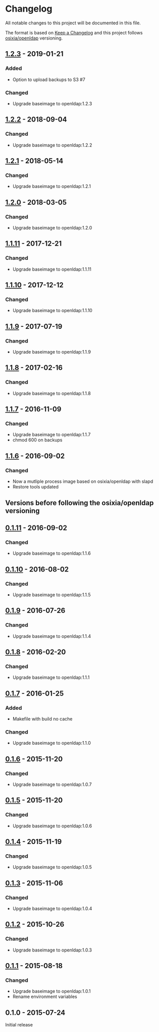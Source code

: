 # Changelog
All notable changes to this project will be documented in this file.

The format is based on [Keep a Changelog](http://keepachangelog.com/en/1.0.0/)
and this project follows [osixia/openldap](https://github.com/osixia/docker-openldap-backup) versioning.

## [1.2.3] - 2019-01-21
### Added
  - Option to upload backups to S3 #7

### Changed
  - Upgrade baseimage to openldap:1.2.3

## [1.2.2] - 2018-09-04
### Changed
  - Upgrade baseimage to openldap:1.2.2

## [1.2.1] - 2018-05-14
### Changed
  - Upgrade baseimage to openldap:1.2.1

## [1.2.0] - 2018-03-05
### Changed
  - Upgrade baseimage to openldap:1.2.0

## [1.1.11] - 2017-12-21
### Changed
  - Upgrade baseimage to openldap:1.1.11

## [1.1.10] - 2017-12-12
### Changed
  - Upgrade baseimage to openldap:1.1.10

## [1.1.9] - 2017-07-19
### Changed
  - Upgrade baseimage to openldap:1.1.9

## [1.1.8] - 2017-02-16
### Changed
  - Upgrade baseimage to openldap:1.1.8

## [1.1.7] - 2016-11-09
### Changed
  - Upgrade baseimage to openldap:1.1.7
  - chmod 600 on backups

## [1.1.6] - 2016-09-02
### Changed
  - Now a mutliple process image based on osixia/openldap with slapd
  - Restore tools updated

## Versions before following the osixia/openldap versioning

## [0.1.11] - 2016-09-02
### Changed
  - Upgrade baseimage to openldap:1.1.6

## [0.1.10] - 2016-08-02
### Changed
  - Upgrade baseimage to openldap:1.1.5

## [0.1.9] - 2016-07-26
### Changed
  - Upgrade baseimage to openldap:1.1.4

## [0.1.8] - 2016-02-20
### Changed
  - Upgrade baseimage to openldap:1.1.1

## [0.1.7] - 2016-01-25
### Added
  - Makefile with build no cache

### Changed
  - Upgrade baseimage to openldap:1.1.0  

## [0.1.6] - 2015-11-20
### Changed
  - Upgrade baseimage to openldap:1.0.7

## [0.1.5] - 2015-11-20
### Changed
  - Upgrade baseimage to openldap:1.0.6

## [0.1.4] - 2015-11-19
### Changed
  - Upgrade baseimage to openldap:1.0.5

## [0.1.3] - 2015-11-06
### Changed
  - Upgrade baseimage to openldap:1.0.4

## [0.1.2] - 2015-10-26
### Changed
  - Upgrade baseimage to openldap:1.0.3

## [0.1.1] - 2015-08-18
### Changed
  - Upgrade baseimage to openldap:1.0.1
  - Rename environment variables

## 0.1.0 - 2015-07-24
Initial release

[1.2.3]: https://github.com/osixia/docker-openldap-backup/compare/v1.2.2...v1.2.3
[1.2.2]: https://github.com/osixia/docker-openldap-backup/compare/v1.2.1...v1.2.2
[1.2.1]: https://github.com/osixia/docker-openldap-backup/compare/v1.2.0...v1.2.1
[1.2.0]: https://github.com/osixia/docker-openldap-backup/compare/v1.1.11...v1.2.0
[1.1.11]: https://github.com/osixia/docker-openldap-backup/compare/v1.1.10...v1.1.11
[1.1.10]: https://github.com/osixia/docker-openldap-backup/compare/v1.1.9...v1.1.10
[1.1.9]: https://github.com/osixia/docker-openldap-backup/compare/v1.1.8...v1.1.9
[1.1.8]: https://github.com/osixia/docker-openldap-backup/compare/v1.1.7...v1.1.8
[1.1.7]: https://github.com/osixia/docker-openldap-backup/compare/v1.1.6...v1.1.7
[1.1.6]: https://github.com/osixia/docker-openldap-backup/compare/v0.1.11...v1.1.6
[0.1.11]: https://github.com/osixia/docker-openldap-backup/compare/v0.1.10...v0.1.11
[0.1.10]: https://github.com/osixia/docker-openldap-backup/compare/v0.1.9...v0.1.10
[0.1.9]: https://github.com/osixia/docker-openldap-backup/compare/v0.1.8...v0.1.9
[0.1.8]: https://github.com/osixia/docker-openldap-backup/compare/v0.1.7...v0.1.8
[0.1.7]: https://github.com/osixia/docker-openldap-backup/compare/v0.1.6...v0.1.7
[0.1.6]: https://github.com/osixia/docker-openldap-backup/compare/v0.1.5...v0.1.6
[0.1.5]: https://github.com/osixia/docker-openldap-backup/compare/v0.1.4...v0.1.5
[0.1.4]: https://github.com/osixia/docker-openldap-backup/compare/v0.1.3...v0.1.4
[0.1.3]: https://github.com/osixia/docker-openldap-backup/compare/v0.1.2...v0.1.3
[0.1.2]: https://github.com/osixia/docker-openldap-backup/compare/v0.1.1...v0.1.2
[0.1.1]: https://github.com/osixia/docker-openldap-backup/compare/v0.1.0...v0.1.1
